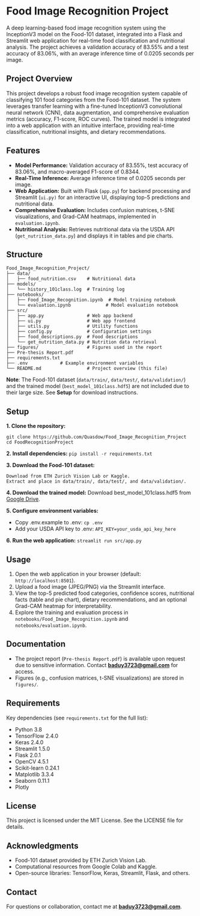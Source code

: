 # Food Image Recognition Project
A deep learning-based food image recognition system using the InceptionV3 model on the Food-101 dataset, integrated into a Flask and Streamlit web application for real-time food classification and nutritional analysis. The project achieves a validation accuracy of 83.55% and a test accuracy of 83.06%, with an average inference time of 0.0205 seconds per image.

## Project Overview
This project develops a robust food image recognition system capable of classifying 101 food categories from the Food-101 dataset. The system leverages transfer learning with a fine-tuned InceptionV3 convolutional neural network (CNN), data augmentation, and comprehensive evaluation metrics (accuracy, F1-score, ROC curves). The trained model is integrated into a web application with an intuitive interface, providing real-time classification, nutritional insights, and dietary recommendations.

## Features
- **Model Performance:** Validation accuracy of 83.55%, test accuracy of 83.06%, and macro-averaged F1-score of 0.8344.
- **Real-Time Inference:** Average inference time of 0.0205 seconds per image.
- **Web Application:** Built with Flask (`app.py`) for backend processing and Streamlit (`ui.py)` for an interactive UI, displaying top-5 predictions and nutritional data.
- **Comprehensive Evaluation:** Includes confusion matrices, t-SNE visualizations, and Grad-CAM heatmaps, implemented in `evaluation.ipynb`.
- **Nutritional Analysis:** Retrieves nutritional data via the USDA API (`get_nutrition_data.py`) and displays it in tables and pie charts.

## Structure
```
Food_Image_Recognition_Project/
├── data/
│   ├── food_nutrition.csv    # Nutritional data
├── models/
│   └── history_101class.log  # Training log
├── notebooks/
│   ├── Food_Image_Recognition.ipynb  # Model training notebook
│   └── evaluation.ipynb             # Model evaluation notebook
├── src/
│   ├── app.py                # Web app backend
│   ├── ui.py                 # Web app frontend
│   ├── utils.py              # Utility functions
│   ├── config.py             # Configuration settings
│   ├── food_descriptions.py  # Food descriptions
│   └── get_nutrition_data.py # Nutrition data retrieval
├── figures/                  # Figures used in the report
├── Pre-thesis Report.pdf
├── requirements.txt
├── .env            # Example environment variables
└── README.md                 # Project overview (this file)
```

**Note**: The Food-101 dataset (`data/train/`, `data/test/`, `data/validation/`) and the trained model (`best_model_101class.hdf5`) are not included due to their large size. See **Setup** for download instructions.


## Setup
**1. Clone the repository:**
```
git clone https://github.com/Quasdow/Food_Image_Recognition_Project
cd FoodRecognitionProject
```

**2. Install dependencies:**
`pip install -r requirements.txt`

**3. Download the Food-101 dataset:**
```
Download from ETH Zurich Vision Lab or Kaggle.
Extract and place in data/train/, data/test/, and data/validation/.
```

**4. Download the trained model:**
Download best_model_101class.hdf5 from [Google Drive](https://drive.google.com/file/d/1DxRWp_bq3B_BJWjfcy_p3exUqS_c3KL0/view?usp=drive_link).


**5. Configure environment variables:**

- Copy .env.example to .env: `cp .env`
- Add your USDA API key to .env: `API_KEY=your_usda_api_key_here`

**6. Run the web application:**
`streamlit run src/app.py`


## Usage
1. Open the web application in your browser (default: `http://localhost:8501`).
2. Upload a food image (JPEG/PNG) via the Streamlit interface.
3. View the top-5 predicted food categories, confidence scores, nutritional facts (table and pie chart), dietary recommendations, and an optional Grad-CAM heatmap for interpretability.
4. Explore the training and evaluation process in `notebooks/Food_Image_Recognition.ipynb` and `notebooks/evaluation.ipynb`.


## Documentation
- The project report (`Pre-thesis Report.pdf`) is available upon request due to sensitive information. Contact **baduy3723@gmail.com** for access.
- Figures (e.g., confusion matrices, t-SNE visualizations) are stored in `figures/`.


## Requirements
Key dependencies (see `requirements.txt` for the full list):

- Python 3.8
- TensorFlow 2.4.0
- Keras 2.4.0
- Streamlit 1.5.0
- Flask 2.0.1
- OpenCV 4.5.1
- Scikit-learn 0.24.1
- Matplotlib 3.3.4
- Seaborn 0.11.1
- Plotly


## License
This project is licensed under the MIT License. See the LICENSE file for details.


## Acknowledgments
- Food-101 dataset provided by ETH Zurich Vision Lab.
- Computational resources from Google Colab and Kaggle.
- Open-source libraries: TensorFlow, Keras, Streamlit, Flask, and others.

## Contact
For questions or collaboration, contact me at **baduy3723@gmail.com**.
